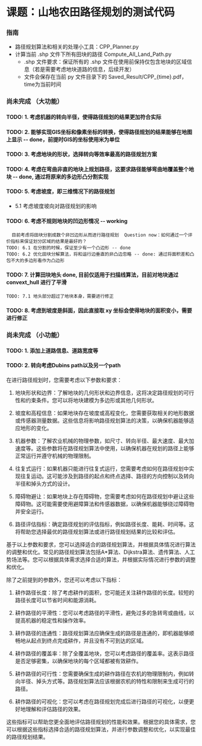 # 课题：山地农田路径规划的测试代码
### 指南
* 路径规划算法和相关的处理小工具：CPP_Planner.py
* 计算当前 .shp 文件下所有田块的路径 Compute_All_Land_Path.py
  * .shp 文件要求：保证所有的 .shp 文件在使用前保持仅包含地块的区域信息（若是需要考虑地块道路的信息，后续开发）
  * 文件会保存在当前 py 文件目录下的 Saved_Result/CPP_{time}.pdf，time为当前时间


### 尚未完成 （大功能）
#### TODO: 1. 考虑机器的转向半径，使得路径规划的结果更加符合实际
#### TODO: 2. 能够实现GIS坐标和像素坐标的转换，使得路径规划的结果能够在地图上显示 -- done，前提时GIS的坐标使用米为单位
#### TODO: 3. 考虑地块的形状，选择转向等效率最高的路径规划方案
#### TODO: 4. 考虑在弯曲非直的地块上规划路径，这要求路径能够弯曲地覆盖整个地块 -- done, 通过将原来的多边形凸分割实现
#### TODO: 5. 考虑坡度，即三维情况下的路径规划
* 5.1 考虑坡度坡向对路径规划的影响
#### TODO: 6. 考虑不规则地块的凹边形情况 -- working
      目前考虑将田块分割成数个非凹边形从而进行路径规划  Question now：如何通过一个评价指标来保证划分区域的结果是最好的？
    TODO: 6.1 在分割的时候，保证至少有一个凸边形 -- done
    TODO: 6.2 优化田块分解算法，将和运行边垂直的非凸边忽略 -- done: 通过将面积差和凸包不大的多边形看作为凸边形
#### TODO: 7. 计算田块地头 done, 目前仅适用于扫描线算法，目前对地块通过 convext_hull 进行了平滑
    TODO: 7.1 地头部分超过了地块本身，需要进行修正
#### TODO: 8. 考虑到坡度是斜面，因此直接取 xy 坐标会使得地块的面积变小，需要进行修正

### 尚未完成 （小功能）
#### TODO: 1. 添加上道路信息、道路宽度等
#### TODO: 2. 转向考虑Dubins path以及另一个path


在进行路径规划时，您需要考虑以下参数和要求：

1. 地块形状和边界：了解地块的几何形状和边界信息，这将决定路径规划的可行性和约束条件。您可以将地块建模为多边形或其他几何形状。

2. 坡度和高程信息：如果地块存在坡度或高程变化，您需要获取相关的地形数据或传感器测量数据。这些信息将影响路径规划算法的决策，以确保机器能够适应地形的变化。

3. 机器参数：了解农业机械的物理参数，如尺寸、转向半径、最大速度、最大加速度等。这些参数将在路径规划算法中使用，以确保机器在规划的路径上能够正常运行并遵守机械的物理限制。

4. 往复式运行：如果机器只能进行往复式运行，您需要考虑如何在路径规划中实现往复运动。这可能涉及到路径的起点和终点选择、路径的方向控制以及转向半径和掉头方式的设计。

5. 障碍物避让：如果地块上存在障碍物，您需要考虑如何在路径规划中避让这些障碍物。这可能需要使用避障算法和传感器数据，以确保机器能够绕过障碍物并安全运行。

6. 路径评估指标：确定路径规划的评估指标，例如路径长度、能耗、时间等。这将帮助您选择最优的路径规划算法或进行路径规划结果的比较和评估。

基于以上参数和要求，您可以选择适合的路径规划算法，并根据具体情况进行算法的调整和优化。常见的路径规划算法包括A*算法、Dijkstra算法、遗传算法、人工势场法等。您可以根据具体需求选择合适的算法，并根据实际情况进行参数的调整和优化。

除了之前提到的参数外，您还可以考虑以下指标：

1. 耕作路径长度：除了考虑耕作的面积，您可能还关注耕作路径的长度。较短的路径长度可以节省时间和能源消耗。

2. 耕作路径的平滑性：您可以考虑路径的平滑性，避免过多的急转弯或曲线，以提高机器的稳定性和操作效率。

3. 耕作路径的连通性：路径规划算法应确保生成的路径是连通的，即机器能够顺畅地从起点到终点完成耕作，并且没有不可到达的区域。

4. 耕作路径的覆盖率：除了全覆盖地块，您可以考虑路径的覆盖率。这表示路径是否足够密集，以确保地块的每个区域都被有效耕作。

5. 耕作路径的可行性：您需要确保生成的耕作路径在农机的物理限制内，例如转向半径、掉头方式等。路径规划算法应该根据农机的特性和限制来生成可行的路径。

6. 耕作路径的可视化：您可以考虑在路径规划完成后进行路径的可视化，以便更好地理解和评估路径的效果。

这些指标可以帮助您更全面地评估路径规划的性能和效果。根据您的具体需求，您可以根据这些指标选择合适的路径规划算法，并进行参数调整和优化，以实现最佳的路径规划结果。